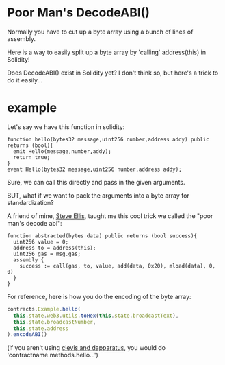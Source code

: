 # Poor Man's DecodeABI()

Normally you have to cut up a byte array using a bunch of lines of assembly.

Here is a way to easily split up a byte array by 'calling' address(this) in Solidity!








Does DecodeABI() exist in Solidity yet? I don't think so, but here's a trick to do it easily...

# example

Let's say we have this function in solidity:
```solidity
function hello(bytes32 message,uint256 number,address addy) public returns (bool){
  emit Hello(message,number,addy);
  return true;
}
event Hello(bytes32 message,uint256 number,address addy);
```
Sure, we can call this directly and pass in the given arguments.

BUT, what if we want to pack the arguments into a byte array for standardization?

A friend of mine, [Steve Ellis](https://github.com/se3000), taught me this cool trick we called the "poor man's decode abi":

```solidity
function abstracted(bytes data) public returns (bool success){
  uint256 value = 0;
  address to = address(this);
  uint256 gas = msg.gas;
  assembly {
    success := call(gas, to, value, add(data, 0x20), mload(data), 0, 0)
  }
}
```

For reference, here is how you do the encoding of the byte array:
```javascript
contracts.Example.hello(
  this.state.web3.utils.toHex(this.state.broadcastText),
  this.state.broadcastNumber,
  this.state.address
).encodeABI()
```
(if you aren't using [clevis and dapparatus](https://medium.com/@austin_48503/%EF%B8%8Fclevis-blockchain-orchestration-682d2396aeef), you would do 'contractname.methods.hello...')
